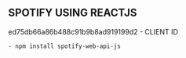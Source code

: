 ## SPOTIFY USING REACTJS

ed75db66a86b488c91b9b8ad919199d2 - CLIENT ID

    - npm install spotify-web-api-js

